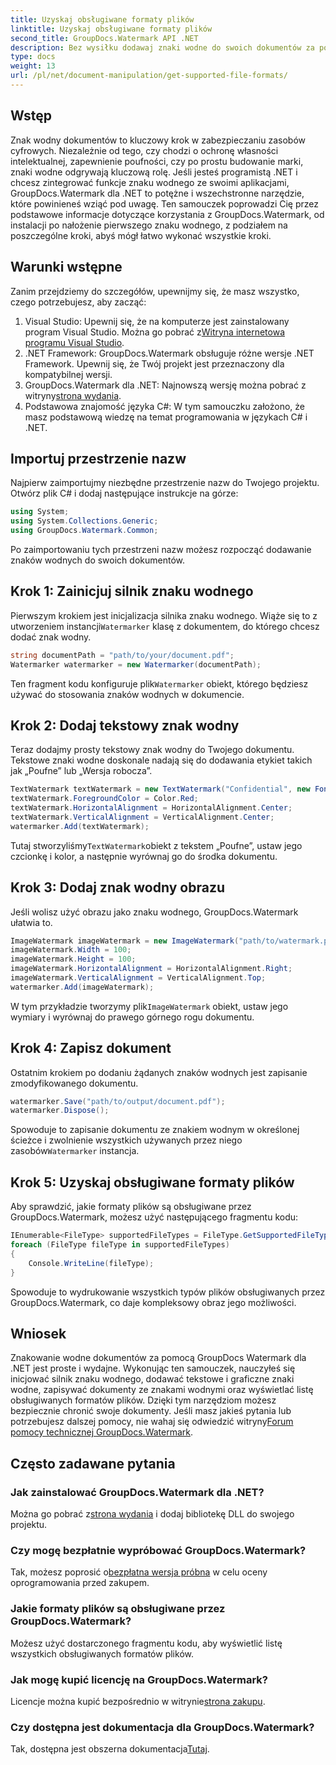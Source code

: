 ```yaml
---
title: Uzyskaj obsługiwane formaty plików
linktitle: Uzyskaj obsługiwane formaty plików
second_title: GroupDocs.Watermark API .NET
description: Bez wysiłku dodawaj znaki wodne do swoich dokumentów za pomocą GroupDocs.Watermark dla .NET. Postępuj zgodnie z naszym kompleksowym przewodnikiem krok po kroku, aby chronić swoje zasoby cyfrowe.
type: docs
weight: 13
url: /pl/net/document-manipulation/get-supported-file-formats/
---
```

## Wstęp
Znak wodny dokumentów to kluczowy krok w zabezpieczaniu zasobów cyfrowych. Niezależnie od tego, czy chodzi o ochronę własności intelektualnej, zapewnienie poufności, czy po prostu budowanie marki, znaki wodne odgrywają kluczową rolę. Jeśli jesteś programistą .NET i chcesz zintegrować funkcje znaku wodnego ze swoimi aplikacjami, GroupDocs.Watermark dla .NET to potężne i wszechstronne narzędzie, które powinieneś wziąć pod uwagę. Ten samouczek poprowadzi Cię przez podstawowe informacje dotyczące korzystania z GroupDocs.Watermark, od instalacji po nałożenie pierwszego znaku wodnego, z podziałem na poszczególne kroki, abyś mógł łatwo wykonać wszystkie kroki.
## Warunki wstępne
Zanim przejdziemy do szczegółów, upewnijmy się, że masz wszystko, czego potrzebujesz, aby zacząć:
1.  Visual Studio: Upewnij się, że na komputerze jest zainstalowany program Visual Studio. Można go pobrać z[Witryna internetowa programu Visual Studio](https://visualstudio.microsoft.com/).
2. .NET Framework: GroupDocs.Watermark obsługuje różne wersje .NET Framework. Upewnij się, że Twój projekt jest przeznaczony dla kompatybilnej wersji.
3. GroupDocs.Watermark dla .NET: Najnowszą wersję można pobrać z witryny[strona wydania](https://releases.groupdocs.com/Watermark/net/).
4. Podstawowa znajomość języka C#: W tym samouczku założono, że masz podstawową wiedzę na temat programowania w językach C# i .NET.
## Importuj przestrzenie nazw
Najpierw zaimportujmy niezbędne przestrzenie nazw do Twojego projektu. Otwórz plik C# i dodaj następujące instrukcje na górze:
```csharp
using System;
using System.Collections.Generic;
using GroupDocs.Watermark.Common;
```
Po zaimportowaniu tych przestrzeni nazw możesz rozpocząć dodawanie znaków wodnych do swoich dokumentów.

## Krok 1: Zainicjuj silnik znaku wodnego
 Pierwszym krokiem jest inicjalizacja silnika znaku wodnego. Wiąże się to z utworzeniem instancji`Watermarker` klasę z dokumentem, do którego chcesz dodać znak wodny.
```csharp
string documentPath = "path/to/your/document.pdf";
Watermarker watermarker = new Watermarker(documentPath);
```
 Ten fragment kodu konfiguruje plik`Watermarker` obiekt, którego będziesz używać do stosowania znaków wodnych w dokumencie.
## Krok 2: Dodaj tekstowy znak wodny
Teraz dodajmy prosty tekstowy znak wodny do Twojego dokumentu. Tekstowe znaki wodne doskonale nadają się do dodawania etykiet takich jak „Poufne” lub „Wersja robocza”.
```csharp
TextWatermark textWatermark = new TextWatermark("Confidential", new Font("Arial", 36));
textWatermark.ForegroundColor = Color.Red;
textWatermark.HorizontalAlignment = HorizontalAlignment.Center;
textWatermark.VerticalAlignment = VerticalAlignment.Center;
watermarker.Add(textWatermark);
```
 Tutaj stworzyliśmy`TextWatermark`obiekt z tekstem „Poufne”, ustaw jego czcionkę i kolor, a następnie wyrównaj go do środka dokumentu.
## Krok 3: Dodaj znak wodny obrazu
Jeśli wolisz użyć obrazu jako znaku wodnego, GroupDocs.Watermark ułatwia to.
```csharp
ImageWatermark imageWatermark = new ImageWatermark("path/to/watermark.png");
imageWatermark.Width = 100;
imageWatermark.Height = 100;
imageWatermark.HorizontalAlignment = HorizontalAlignment.Right;
imageWatermark.VerticalAlignment = VerticalAlignment.Top;
watermarker.Add(imageWatermark);
```
 W tym przykładzie tworzymy plik`ImageWatermark` obiekt, ustaw jego wymiary i wyrównaj do prawego górnego rogu dokumentu.
## Krok 4: Zapisz dokument
Ostatnim krokiem po dodaniu żądanych znaków wodnych jest zapisanie zmodyfikowanego dokumentu.
```csharp
watermarker.Save("path/to/output/document.pdf");
watermarker.Dispose();
```
 Spowoduje to zapisanie dokumentu ze znakiem wodnym w określonej ścieżce i zwolnienie wszystkich używanych przez niego zasobów`Watermarker` instancja.
## Krok 5: Uzyskaj obsługiwane formaty plików
Aby sprawdzić, jakie formaty plików są obsługiwane przez GroupDocs.Watermark, możesz użyć następującego fragmentu kodu:
```csharp
IEnumerable<FileType> supportedFileTypes = FileType.GetSupportedFileTypes();
foreach (FileType fileType in supportedFileTypes)
{
    Console.WriteLine(fileType);
}
```
Spowoduje to wydrukowanie wszystkich typów plików obsługiwanych przez GroupDocs.Watermark, co daje kompleksowy obraz jego możliwości.
## Wniosek
Znakowanie wodne dokumentów za pomocą GroupDocs Watermark dla .NET jest proste i wydajne. Wykonując ten samouczek, nauczyłeś się inicjować silnik znaku wodnego, dodawać tekstowe i graficzne znaki wodne, zapisywać dokumenty ze znakami wodnymi oraz wyświetlać listę obsługiwanych formatów plików. Dzięki tym narzędziom możesz bezpiecznie chronić swoje dokumenty.
 Jeśli masz jakieś pytania lub potrzebujesz dalszej pomocy, nie wahaj się odwiedzić witryny[Forum pomocy technicznej GroupDocs.Watermark](https://forum.groupdocs.com/c/watermark/19).
## Często zadawane pytania
### Jak zainstalować GroupDocs.Watermark dla .NET?
 Można go pobrać z[strona wydania](https://releases.groupdocs.com/Watermark/net/) i dodaj bibliotekę DLL do swojego projektu.
### Czy mogę bezpłatnie wypróbować GroupDocs.Watermark?
 Tak, możesz poprosić o[bezpłatna wersja próbna](https://releases.groupdocs.com/) w celu oceny oprogramowania przed zakupem.
### Jakie formaty plików są obsługiwane przez GroupDocs.Watermark?
Możesz użyć dostarczonego fragmentu kodu, aby wyświetlić listę wszystkich obsługiwanych formatów plików.
### Jak mogę kupić licencję na GroupDocs.Watermark?
 Licencje można kupić bezpośrednio w witrynie[strona zakupu](https://purchase.groupdocs.com/buy).
### Czy dostępna jest dokumentacja dla GroupDocs.Watermark?
 Tak, dostępna jest obszerna dokumentacja[Tutaj](https://reference.groupdocs.com/Watermark/net/).